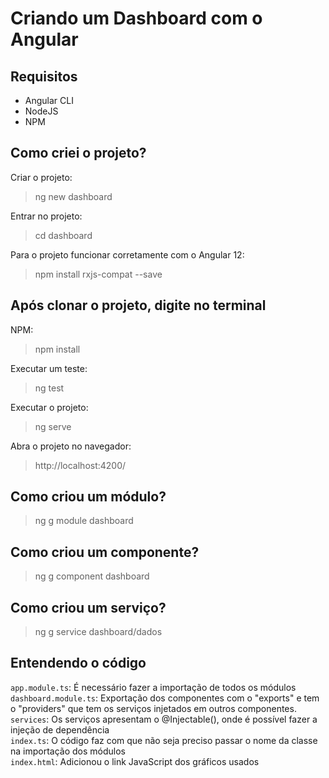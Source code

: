 # Criando um Dashboard com o Angular
## Requisitos
- Angular CLI
- NodeJS
- NPM

## Como criei o projeto?
Criar o projeto:
>ng new dashboard

Entrar no projeto:
>cd dashboard

Para o projeto funcionar corretamente com o Angular 12:
>npm install rxjs-compat --save 

## Após clonar o projeto, digite no terminal
NPM:
>npm install

Executar um teste:
>ng test

Executar o projeto:
>ng serve

Abra o projeto no navegador:
>http://localhost:4200/

## Como criou um módulo?
>ng g module dashboard

## Como criou um componente?
>ng g component dashboard

## Como criou um serviço?
>ng g service dashboard/dados

## Entendendo o código
`app.module.ts`: É necessário fazer a importação de todos os módulos <br>
`dashboard.module.ts`: Exportação dos componentes com o "exports" e tem o "providers" que tem os serviços injetados em outros componentes. <br>
`services`: Os serviços apresentam o @Injectable(), onde é possível fazer a injeção de dependência <br>
`index.ts`: O código faz com que não seja preciso passar o nome da classe na importação dos módulos <br>
`index.html`: Adicionou o link JavaScript dos gráficos usados
